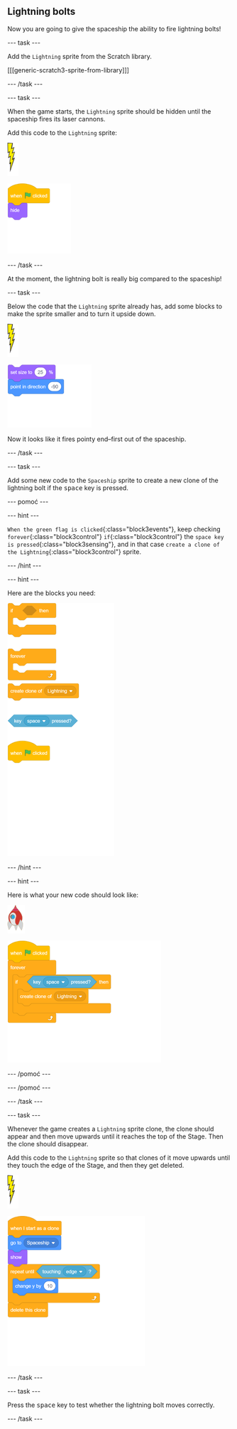 ## Lightning bolts

Now you are going to give the spaceship the ability to fire lightning bolts!

\--- task \---

Add the `Lightning` sprite from the Scratch library.

[[[generic-scratch3-sprite-from-library]]]

\--- /task \---

\--- task \---

When the game starts, the `Lightning` sprite should be hidden until the spaceship fires its laser cannons.

Add this code to the `Lightning` sprite:

![lightning sprite](images/lightning-sprite.png)

![blocks_1546522861_1148694](images/blocks_1546522861_1148694.png)

\--- /task \---

At the moment, the lightning bolt is really big compared to the spaceship!

\--- task \---

Below the code that the `Lightning` sprite already has, add some blocks to make the sprite smaller and to turn it upside down.

![lightning sprite](images/lightning-sprite.png)

![blocks_1546522862_7402277](images/blocks_1546522862_7402277.png)

Now it looks like it fires pointy end–first out of the spaceship.

\--- /task \---

\--- task \---

Add some new code to the `Spaceship` sprite to create a new clone of the lightning bolt if the <kbd>space</kbd> key is pressed.

\--- pomoć \---

\--- hint \---

`When the green flag is clicked`{:class="block3events"}, keep checking `forever`{:class="block3control"} `if`{:class="block3control"} the `space key is pressed`{:class="block3sensing"}, and in that case `create a clone of the Lightning`{:class="block3control"} sprite.

\--- /hint \---

\--- hint \---

Here are the blocks you need:

![blocks_1546522864_3579764](images/blocks_1546522864_3579764.png)

\--- /hint \---

\--- hint \---

Here is what your new code should look like:

![rocket sprite](images/rocket-sprite.png)

![blocks_1546522866_0371468](images/blocks_1546522866_0371468.png)

\--- /pomoć \---

\--- /pomoć \---

\--- /task \---

\--- task \---

Whenever the game creates a `Lightning` sprite clone, the clone should appear and then move upwards until it reaches the top of the Stage. Then the clone should disappear.

Add this code to the `Lightning` sprite so that clones of it move upwards until they touch the edge of the Stage, and then they get deleted.

![lightning sprite](images/lightning-sprite.png)

![blocks_1546522867_7058573](images/blocks_1546522867_7058573.png)

\--- /task \---

\--- task \---

Press the <kbd>space</kbd> key to test whether the lightning bolt moves correctly.

\--- /task \---